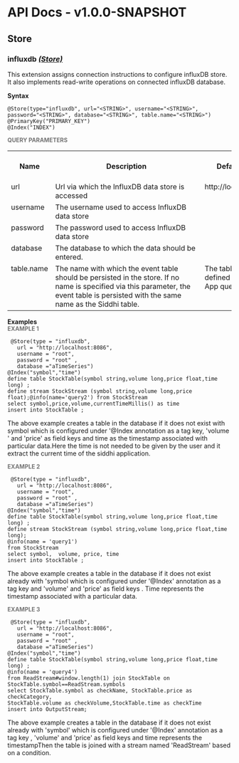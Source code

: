 # API Docs - v1.0.0-SNAPSHOT

## Store

### influxdb *<a target="_blank" href="https://wso2.github.io/siddhi/documentation/siddhi-4.0/#store">(Store)</a>*

<p style="word-wrap: break-word">This extension assigns connection instructions to configure influxDB store. It also implements read-write operations on connected influxDB database.</p>

<span id="syntax" class="md-typeset" style="display: block; font-weight: bold;">Syntax</span>
```
@Store(type="influxdb", url="<STRING>", username="<STRING>", password="<STRING>", database="<STRING>", table.name="<STRING>")
@PrimaryKey("PRIMARY_KEY")
@Index("INDEX")
```

<span id="query-parameters" class="md-typeset" style="display: block; color: rgba(0, 0, 0, 0.54); font-size: 12.8px; font-weight: bold;">QUERY PARAMETERS</span>
<table>
    <tr>
        <th>Name</th>
        <th style="min-width: 20em">Description</th>
        <th>Default Value</th>
        <th>Possible Data Types</th>
        <th>Optional</th>
        <th>Dynamic</th>
    </tr>
    <tr>
        <td style="vertical-align: top">url</td>
        <td style="vertical-align: top; word-wrap: break-word"> Url via which the InfluxDB data store is accessed</td>
        <td style="vertical-align: top">http://localhost:8086 </td>
        <td style="vertical-align: top">STRING</td>
        <td style="vertical-align: top">No</td>
        <td style="vertical-align: top">No</td>
    </tr>
    <tr>
        <td style="vertical-align: top">username</td>
        <td style="vertical-align: top; word-wrap: break-word"> The username used to access InfluxDB data store </td>
        <td style="vertical-align: top"></td>
        <td style="vertical-align: top">STRING</td>
        <td style="vertical-align: top">No</td>
        <td style="vertical-align: top">No</td>
    </tr>
    <tr>
        <td style="vertical-align: top">password</td>
        <td style="vertical-align: top; word-wrap: break-word"> The password used to access InfluxDB data store </td>
        <td style="vertical-align: top"></td>
        <td style="vertical-align: top">STRING</td>
        <td style="vertical-align: top">No</td>
        <td style="vertical-align: top">No</td>
    </tr>
    <tr>
        <td style="vertical-align: top">database</td>
        <td style="vertical-align: top; word-wrap: break-word"> The database to which the data should be entered. </td>
        <td style="vertical-align: top"></td>
        <td style="vertical-align: top">STRING</td>
        <td style="vertical-align: top">No</td>
        <td style="vertical-align: top">No</td>
    </tr>
    <tr>
        <td style="vertical-align: top">table.name</td>
        <td style="vertical-align: top; word-wrap: break-word">The name with which the event table should be persisted in the store. If no name is specified via this parameter, the event table is persisted with the same name as the Siddhi table.</td>
        <td style="vertical-align: top">The table name defined in the Siddhi App query.</td>
        <td style="vertical-align: top">STRING</td>
        <td style="vertical-align: top">Yes</td>
        <td style="vertical-align: top">No</td>
    </tr>
</table>

<span id="examples" class="md-typeset" style="display: block; font-weight: bold;">Examples</span>
<span id="example-1" class="md-typeset" style="display: block; color: rgba(0, 0, 0, 0.54); font-size: 12.8px; font-weight: bold;">EXAMPLE 1</span>
```
 @Store(type = "influxdb",
   url = "http://localhost:8086",
   username = "root",
   password = "root" ,
   database ="aTimeSeries")
@Index("symbol","time")
define table StockTable(symbol string,volume long,price float,time long) ;
define stream StockStream (symbol string,volume long,price float);@info(name='query2') from StockStream
select symbol,price,volume,currentTimeMillis() as time
insert into StockTable ;
```
<p style="word-wrap: break-word"> The above example creates a table in the  database if it does not exist with symbol which is configured under '@Index annotation as a tag key, 'volume ' and 'price' as field keys and time as the timestamp associated with particular data.Here the time is not needed to be given by the user and it extract the current time of the siddhi application.</p>

<span id="example-2" class="md-typeset" style="display: block; color: rgba(0, 0, 0, 0.54); font-size: 12.8px; font-weight: bold;">EXAMPLE 2</span>
```
 @Store(type = "influxdb",
   url = "http://localhost:8086",
   username = "root",
   password = "root" ,
   database ="aTimeSeries")
@Index("symbol","time")
define table StockTable(symbol string,volume long,price float,time long) ;
define stream StockStream (symbol string,volume long,price float,time long);
@info(name = 'query1')  
from StockStream 
select symbol,  volume, price, time
insert into StockTable ;
```
<p style="word-wrap: break-word"> The above example creates a table in the  database if it does not exist already with 'symbol which is configured under '@Index' annotation  as a tag key and 'volume' and 'price' as field keys . Time represents the timestamp  associated with a particular data.</p>

<span id="example-3" class="md-typeset" style="display: block; color: rgba(0, 0, 0, 0.54); font-size: 12.8px; font-weight: bold;">EXAMPLE 3</span>
```
 @Store(type = "influxdb",
   url = "http://localhost:8086",
   username = "root",
   password = "root" ,
   database ="aTimeSeries")
@Index("symbol","time")
define table StockTable(symbol string,volume long,price float,time long) ;
@info(name = 'query4')
from ReadStream#window.length(1) join StockTable on StockTable.symbol==ReadStream.symbols 
select StockTable.symbol as checkName, StockTable.price as checkCategory,
StockTable.volume as checkVolume,StockTable.time as checkTime
insert into OutputStream; 
```
<p style="word-wrap: break-word"> The above example creates a table in the database if it does not exist already with 'symbol' which is configured under '@Index' annotation  as a tag key , 'volume' and 'price' as field keys and time represents the timestampThen the table is joined with a stream named 'ReadStream' based on a condition.</p>

